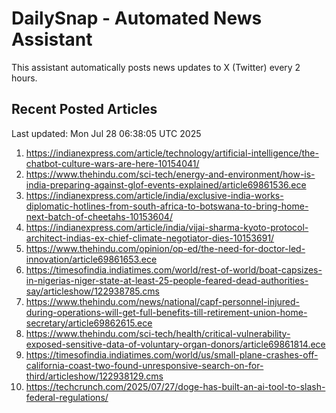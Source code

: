 # DailySnap - Automated News Assistant

This assistant automatically posts news updates to X (Twitter) every 2 hours.

## Recent Posted Articles

Last updated: Mon Jul 28 06:38:05 UTC 2025

1. https://indianexpress.com/article/technology/artificial-intelligence/the-chatbot-culture-wars-are-here-10154041/
2. https://www.thehindu.com/sci-tech/energy-and-environment/how-is-india-preparing-against-glof-events-explained/article69861536.ece
3. https://indianexpress.com/article/india/exclusive-india-works-diplomatic-hotlines-from-south-africa-to-botswana-to-bring-home-next-batch-of-cheetahs-10153604/
4. https://indianexpress.com/article/india/vijai-sharma-kyoto-protocol-architect-indias-ex-chief-climate-negotiator-dies-10153691/
5. https://www.thehindu.com/opinion/op-ed/the-need-for-doctor-led-innovation/article69861653.ece
6. https://timesofindia.indiatimes.com/world/rest-of-world/boat-capsizes-in-nigerias-niger-state-at-least-25-people-feared-dead-authorities-say/articleshow/122938785.cms
7. https://www.thehindu.com/news/national/capf-personnel-injured-during-operations-will-get-full-benefits-till-retirement-union-home-secretary/article69862615.ece
8. https://www.thehindu.com/sci-tech/health/critical-vulnerability-exposed-sensitive-data-of-voluntary-organ-donors/article69861814.ece
9. https://timesofindia.indiatimes.com/world/us/small-plane-crashes-off-california-coast-two-found-unresponsive-search-on-for-third/articleshow/122938129.cms
10. https://techcrunch.com/2025/07/27/doge-has-built-an-ai-tool-to-slash-federal-regulations/
